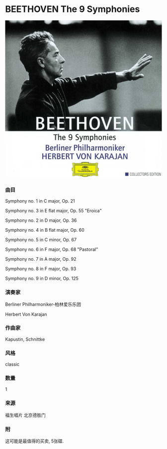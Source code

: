 # BEETHOVEN The 9 Symphonies
![_](./cover.jpg)
### 曲目
Symphony no. 1 in C major, Op. 21

Symphony no. 3 in E flat major, Op. 55 "Eroica"

Symphony no. 2 in D major, Op. 36

Symphony no. 4 in B flat major, Op. 60

Symphony no. 5 in C minor, Op. 67

Symphony no. 6 in F major, Op. 68 "Pastoral"

Symphony no. 7 in A major, Op. 92

Symphony no. 8 in F major, Op. 93

Symphony no. 9 in D minor, Op. 125
### 演奏家
Berliner Philharmoniker-柏林爱乐乐团

Herbert Von Karajan
### 作曲家
Kapustin, Schnittke
### 风格
classic
### 数量
1
### 来源
福生唱片 北京德胜门
### 附
这可能是最值得的买卖, 5张碟.
